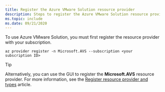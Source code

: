 ```yaml
---
title: Register the Azure VMware Solution resource provider
description: Steps to register the Azure VMware Solution resource provider.
ms.topic: include
ms.date: 09/21/2020
---
```


<!-- Used in avs-deployment.md and tutorial-create-private-cloud.md -->

To use Azure VMware Solution, you must first register the resource provider with your subscription.

```azurecli-interactive
az provider register -n Microsoft.AVS --subscription <your subscription ID>
```

>[!TIP]
>Alternatively, you can use the GUI to register the **Microsoft.AVS** resource provider.  For more information, see the [Register resource provider and types](../../azure-resource-manager/management/resource-providers-and-types.md#register-resource-provider) article.  
